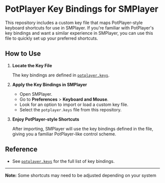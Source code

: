 # PotPlayer Key Bindings for SMPlayer

This repository includes a custom key file that maps PotPlayer-style keyboard shortcuts for use in SMPlayer. If you're familiar with PotPlayer's key bindings and want a similar experience in SMPlayer, you can use this file to quickly set up your preferred shortcuts.

## How to Use

1. **Locate the Key File**

   The key bindings are defined in [`potplayer.keys`](potplayer.keys).

2. **Apply the Key Bindings in SMPlayer**

   - Open SMPlayer.
   - Go to **Preferences** > **Keyboard and Mouse**.
   - Look for an option to import or load a custom key file.
   - Select the `potplayer.keys` file from this repository.

3. **Enjoy PotPlayer-style Shortcuts**

   After importing, SMPlayer will use the key bindings defined in the file, giving you a familiar PotPlayer-like control scheme.

## Reference

- See [`potplayer.keys`](potplayer.keys) for the full list of key bindings.

---

**Note:** Some shortcuts may need to be adjusted depending on your system

